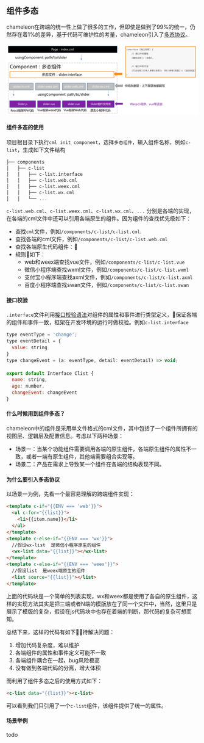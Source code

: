 ## 组件多态
chameleon在跨端的统一性上做了很多的工作，但即使是做到了99%的统一，仍然存在着1%的差异，基于代码可维护性的考量，chameleon引入了[多态协议](../intro.md)。

![多态组件全景图](../../assets/polymorphism_widget.png)


#### 组件多态的使用
项目根目录下执行`cml init component`，选择`多态组件`，输入组件名称，例如`c-list`，生成如下文件结构

```
├── components
│   ├── c-list   
│   │   ├── c-list.interface                           
│   │   ├── c-list.web.cml                          
│   │   ├── c-list.weex.cml                        
│   │   ├── c-list.wx.cml 
│   │   └── ...
```
`c-list.web.cml`、`c-list.weex.cml`、`c-list.wx.cml`、`...` 分别是各端的实现，在各端的cml文件中还可以引用各端原生的组件。因为组件的查找优先级如下：

- 查找`cml`文件，例如`/components/c-list/c-list.cml`.
- 查找各端的cml文件，例如`/components/c-list/c-list.web.cml`
- 查找各端原生代码组件：
- 规则如下：
  - web和weex端查找vue文件，例如`/components/c-list/c-list.vue`
  - 微信小程序端查找wxml文件，例如`/components/c-list/c-list.wxml`
  - 支付宝小程序端查找axml文件，例如`/components/c-list/c-list.axml`
  - 百度小程序端查找swan文件，例如`/components/c-list/c-list.swan`


#### 接口校验

`.interface`文件利用[接口校验语法](/framework/polymorphism/check.md)对组件的属性和事件进行类型定义，保证各端的组件和事件一致，框架在开发环境的运行时做校验。例如`c-list.interface `

```javascript
type eventType = 'change';
type eventDetail = {
  value: string
}
type changeEvent = (a: eventType, detail: eventDetail) => void;

export default Interface Clist {
  name: string,
  age: number,
  changeEvent: changeEvent
}
```

#### 什么时候用到组件多态？
chameleon中的组件是采用单文件格式的cml文件，其中包括了一个组件所拥有的视图层、逻辑层及配置信息。考虑以下两种场景：
- 场景一：当某个功能组件需要调用各端的原生组件，各端原生组件的属性不一致，或者一端有原生组件，其他端需要组合实现等。
- 场景二：产品在需求上导致某一个组件在各端的结构表现不同。

#### 为什么要引入多态协议
以场景一为例，先看一个最容易理解的跨端组件实现：
```html
<template c-if="{{ENV === 'web'}}">
  <ul c-for="{{list}}">
    <li>{{item.name}}</li>
  </ul>
</template>
<template c-else-if="{{ENV === 'wx'}}">
  //假设wx-list  是微信小程序原生的组件
  <wx-list data="{{list}}"></wx-list>
</template>
<template c-else-if="{{ENV === 'weex'}}">
  //假设list  是weex端原生的组件
  <list source="{{list}}"></list>
</template>
```

上面的代码块是一个简单的列表实现，wx和weex都是使用了各自的原生组件，这样的实现方法其实是把三端或者N端的模版放在了同一个文件中，当然，这里只是展示了模版的复杂，假设在js代码块中也存在着端的判断，那代码的复杂可想而知。

总结下来，这样的代码有如下待解决问题：
1. 增加代码复杂度，难以维护
2. 各端组件的属性和事件定义可能不一致
3. 各端组件耦合在一起，bug风险极高
4. 没有做到各端代码的分离，增大体积

而利用了组件多态之后的使用方式如下：
```html
<c-list data="{{list}}"><c-list>
```
可以看到我们只引用了一个`c-list`组件，该组件提供了统一的属性。

#### 场景举例

todo


